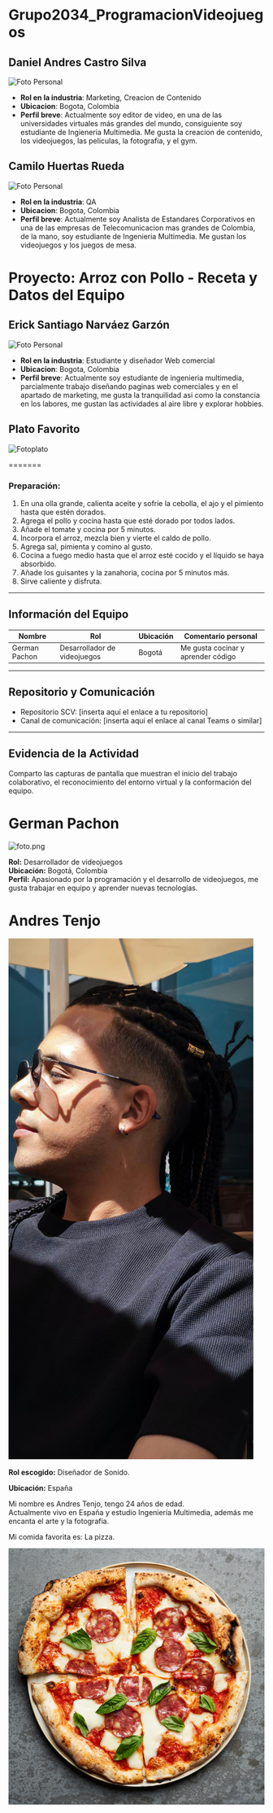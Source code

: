 # Grupo2034_ProgramacionVideojuegos

## Daniel Andres Castro Silva

![Foto Personal](https://github.com/user-attachments/assets/78d012bd-deb8-4a7e-814b-f6ba9d9840bb)


- **Rol en la industria**: Marketing, Creacion de Contenido
- **Ubicacion**: Bogota, Colombia
- **Perfil breve**: Actualmente soy editor de video, en una de las universidades virtuales más grandes del mundo, consiguiente soy estudiante de Ingieneria Multimedia. Me gusta la creacion de contenido, los videojuegos, las peliculas, la fotografia, y el gym.

## Camilo Huertas Rueda

![Foto Personal](Camilo/Profile.jpg)


- **Rol en la industria**: QA
- **Ubicacion**: Bogota, Colombia
- **Perfil breve**: Actualmente soy Analista de Estandares Corporativos en una de las empresas de Telecomunicacion mas grandes de Colombia, de la mano, soy estudiante de Ingenieria Multimedia. Me gustan los videojuegos y los juegos de mesa.


# Proyecto: Arroz con Pollo - Receta y Datos del Equipo


## Erick Santiago Narváez Garzón

![Foto Personal](fotop.png)

- **Rol en la industria**: Estudiante y diseñador Web comercial
- **Ubicacion**: Bogota, Colombia
- **Perfil breve**: Actualmente soy estudiante de ingenieria multimedia, parcialmente trabajo diseñando paginas web comerciales y en el apartado de marketing, me gusta la tranquilidad asi como la constancia en los labores, me gustan las actividades al aire libre y explorar hobbies.

## Plato Favorito

![Fotoplato](lasaña.png) 

=======
### Preparación:
1. En una olla grande, calienta aceite y sofríe la cebolla, el ajo y el pimiento hasta que estén dorados.
2. Agrega el pollo y cocina hasta que esté dorado por todos lados.
3. Añade el tomate y cocina por 5 minutos.
4. Incorpora el arroz, mezcla bien y vierte el caldo de pollo.
5. Agrega sal, pimienta y comino al gusto.
6. Cocina a fuego medio hasta que el arroz esté cocido y el líquido se haya absorbido.
7. Añade los guisantes y la zanahoria, cocina por 5 minutos más.
8. Sirve caliente y disfruta.

---

## Información del Equipo

| Nombre        | Rol                       | Ubicación | Comentario personal                  |
|---------------|---------------------------|-----------|------------------------------------|
| German Pachon | Desarrollador de videojuegos | Bogotá    | Me gusta cocinar y aprender código |

---

## Repositorio y Comunicación

- Repositorio SCV: [inserta aquí el enlace a tu repositorio]
- Canal de comunicación: [inserta aquí el enlace al canal Teams o similar]

---

## Evidencia de la Actividad

Comparto las capturas de pantalla que muestran el inicio del trabajo colaborativo, el reconocimiento del entorno virtual y la conformación del equipo.

# German Pachon

![foto.png](GermanPachon/foto.png)


**Rol:** Desarrollador de videojuegos  
**Ubicación:** Bogotá, Colombia  
**Perfil:** Apasionado por la programación y el desarrollo de videojuegos, me gusta trabajar en equipo y aprender nuevas tecnologías.     

# Andres Tenjo

![Foto de Andres](AndresTenjo/Andres.jpeg)

**Rol escogido:** Diseñador de Sonido.

**Ubicación:** España

Mi nombre es Andres Tenjo, tengo 24 años de edad.  
Actualmente vivo en España y estudio Ingeniería Multimedia, además me encanta el arte y la fotografía.

Mi comida favorita es: La pizza.

![Amo la pizza](AndresTenjo/Pizza.jpg)

